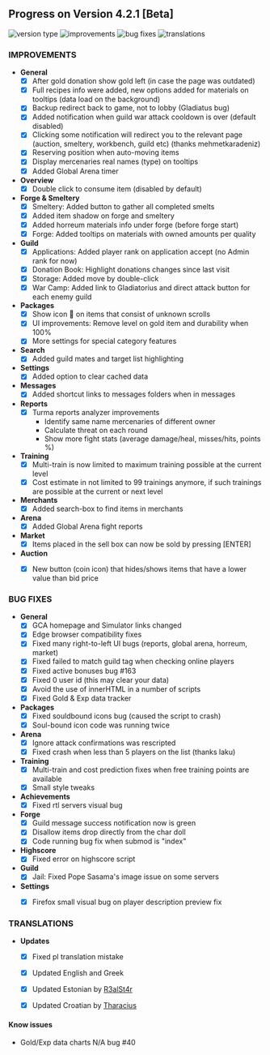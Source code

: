 ## Progress on Version 4.2.1 [Beta]

![version type](https://img.shields.io/badge/version-beta-yellow.svg?style=flat-square)
![improvements](https://img.shields.io/badge/improvements-30-green.svg?style=flat-square)
![bug fixes](https://img.shields.io/badge/bug%20fixes-21-red.svg?style=flat-square)
![translations](https://img.shields.io/badge/translations-4-blue.svg?style=flat-square)

### IMPROVEMENTS
- **General**
	- [x] After gold donation show gold left (in case the page was outdated)
	- [x] Full recipes info were added, new options added for materials on tooltips (data load on the background)
	- [x] Backup redirect back to game, not to lobby (Gladiatus bug)
	- [x] Added notification when guild war attack cooldown is over (default disabled)
	- [x] Clicking some notification will redirect you to the relevant page (auction, smeltery, workbench, guild etc) (thanks mehmetkaradeniz)
	- [x] Reserving position when auto-moving items
	- [x] Display mercenaries real names (type) on tooltips
	- [x] Added Global Arena timer
- **Overview**
	- [x] Double click to consume item (disabled by default)
- **Forge & Smeltery**
	- [x] Smeltery: Added button to gather all completed smelts
	- [x] Added item shadow on forge and smeltery
	- [x] Added horreum materials info under forge (before forge start)
	- [x] Forge: Added tooltips on materials with owned amounts per quality
- **Guild**
	- [x] Applications: Added player rank on application accept (no Admin rank for now)
	- [x] Donation Book: Highlight donations changes since last visit
	- [x] Storage: Added move by double-click
	- [x] War Camp: Added link to Gladiatorius and direct attack button for each enemy guild 
- **Packages**
	- [x] Show icon 📜 on items that consist of unknown scrolls
	- [x] UI improvements: Remove level on gold item and durability when 100%
	- [x] More settings for special category features
- **Search**
	- [x] Added guild mates and target list highlighting
- **Settings**
	- [x] Added option to clear cached data
- **Messages**
	- [x] Added shortcut links to messages folders when in messages
- **Reports**
	- [x] Turma reports analyzer improvements
		- Identify same name mercenaries of different owner
		- Calculate threat on each round
		- Show more fight stats (average damage/heal, misses/hits, points %)
- **Training**
	- [x] Multi-train is now limited to maximum training possible at the current level
	- [x] Cost estimate in not limited to 99 trainings anymore, if such trainings are possible at the current or next level
- **Merchants**
	- [x] Added search-box to find items in merchants
- **Arena**
	- [x] Added Global Arena fight reports
- **Market**
	- [x] Items placed in the sell box can now be sold by pressing [ENTER]
- **Auction**
	- [x] New button (coin icon) that hides/shows items that have a lower value than bid price


### BUG FIXES
- **General**
	- [x] GCA homepage and Simulator links changed
	- [x] Edge browser compatibility fixes
	- [x] Fixed many right-to-left UI bugs (reports, global arena, horreum, market)
	- [x] Fixed failed to match guild tag when checking online players
	- [x] Fixed active bonuses bug #163
	- [x] Fixed 0 user id (this may clear your data)
	- [x] Avoid the use of innerHTML in a number of scripts
	- [x] Fixed Gold & Exp data tracker
- **Packages**
	- [x] Fixed souldbound icons bug (caused the script to crash)
	- [x] Soul-bound icon code was running twice
- **Arena**
	- [x] Ignore attack confirmations was rescripted
	- [x] Fixed crash when less than 5 players on the list (thanks laku)
- **Training**
	- [x] Multi-train and cost prediction fixes when free training points are available
	- [x] Small style tweaks
- **Achievements**
	- [x] Fixed rtl servers visual bug
- **Forge**
	- [x] Guild message success notification now is green
	- [x] Disallow items drop directly from the char doll
	- [x] Code running bug fix when submod is "index"
- **Highscore**
	- [x] Fixed error on highscore script
- **Guild**
	- [x] Jail: Fixed Pope Sasama's image issue on some servers
- **Settings**
	- [x] Firefox small visual bug on player description preview fix


### TRANSLATIONS
-  **Updates**
	- [x] Fixed pl translation mistake
	- [x] Updated English and Greek
	- [x] Updated Estonian by [R3alSt4r](https://github.com/R3alSt4r)
	- [x] Updated Croatian by [Tharacius](https://github.com/Tharacius)


#### Know issues
- Gold/Exp data charts N/A bug #40

